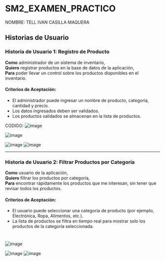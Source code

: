 # SM2_EXAMEN_PRACTICO

NOMBRE: TELL IVAN CASILLA MAQUERA
## Historias de Usuario

### Historia de Usuario 1: Registro de Producto

**Como** administrador de un sistema de inventario,  
**Quiero** registrar productos en la base de datos de la aplicación,  
**Para** poder llevar un control sobre los productos disponibles en el inventario.

#### Criterios de Aceptación:
- El administrador puede ingresar un nombre de producto, categoría, cantidad y precio.
- Los datos ingresados deben ser validados.
- Los productos validados se almacenan en la lista de productos.

CODIGO:
![image](https://github.com/user-attachments/assets/b6b31bb4-fdc7-4fca-9a68-685019d257af)




![image](https://github.com/user-attachments/assets/3ab08221-2502-49c3-89cc-d1192681a01e)

![image](https://github.com/user-attachments/assets/48b4510e-6162-4090-8f7e-2c86f259c535)
![image](https://github.com/user-attachments/assets/e09f8cd5-db5d-4505-be39-61801fa061cd)

---

### Historia de Usuario 2: Filtrar Productos por Categoría

**Como** usuario de la aplicación,  
**Quiero** filtrar los productos por categoría,  
**Para** encontrar rápidamente los productos que me interesan, sin tener que revisar todos los productos.

#### Criterios de Aceptación:
- El usuario puede seleccionar una categoría de producto (por ejemplo, Electrónica, Ropa, Alimentos, etc.).
- La lista de productos se filtra en tiempo real para mostrar solo los productos de la categoría seleccionada.




#

![image](https://github.com/user-attachments/assets/0c6adcab-4d59-4722-bc91-2c9a53b7759a)

![image](https://github.com/user-attachments/assets/075b49de-ad1e-43fc-a4b7-6fd5da98b83f)
![image](https://github.com/user-attachments/assets/4479957d-8caa-408c-b5d2-014d0df1f735)

